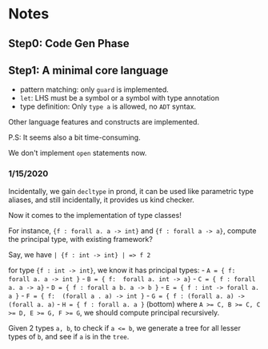 # Notes

## Step0: Code Gen Phase

  
## Step1: A minimal core language

- pattern matching: only `guard` is implemented.
- `let`: LHS must be a symbol or a symbol with type annotation
- type definition: Only `type a` is allowed, no `ADT` syntax.

Other language features and constructs are implemented.

P.S: It seems also a bit time-consuming.

We don't implement `open` statements now.

### 1/15/2020

Incidentally, we gain `decltype` in prond, it can be used like parametric type aliases,
and still incidentally, it provides us kind checker.

Now it comes to the implementation of type classes!

For instance, `{f : forall a. a -> int}` and `{f : forall a -> a}`, compute the principal type, with existing framework?

Say, we have `| {f : int -> int} | => f 2`  
  
for type `{f : int -> int}`, we know it has principal types:
    - `A = { f:  forall a. a -> int }`
    - `B = { f:  forall a. int -> a}`
    - `C = { f : forall a. a -> a}`
    - `D = { f : forall a b. a -> b }`
    - `E = { f : int -> forall a. a }`
    - `F = { f:  (forall a . a) -> int }`
    - `G = { f : (forall a. a) -> (forall a. a)`
    - `H = { f : forall a. a }` (bottom)
    where `A >= C, B >= C, C >= D, E >= G, F >= G`, we should compute principal recursively.
 
Given 2 types `a, b`, to check if `a <= b`, we generate a tree for all lesser types of `b`, and see if `a` is in the `tree`.

      
